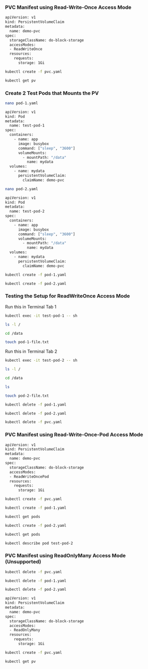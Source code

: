###  PVC Manifest using Read-Write-Once Access Mode

```sh
apiVersion: v1
kind: PersistentVolumeClaim
metadata:
  name: demo-pvc
spec:
  storageClassName: do-block-storage
  accessModes:
  - ReadWriteOnce
  resources:
    requests:
      storage: 1Gi
```
```sh
kubectl create -f pvc.yaml

kubectl get pv
```


### Create 2 Test Pods that Mounts the PV
```sh
nano pod-1.yaml
```
```sh
apiVersion: v1
kind: Pod
metadata:
  name: test-pod-1
spec:
  containers:
    - name: app
      image: busybox
      command: ["sleep", "3600"]
      volumeMounts:
        - mountPath: "/data"
          name: mydata
  volumes:
    - name: mydata
      persistentVolumeClaim:
        claimName: demo-pvc
```
```sh
nano pod-2.yaml
```
```sh
apiVersion: v1
kind: Pod
metadata:
  name: test-pod-2
spec:
  containers:
    - name: app
      image: busybox
      command: ["sleep", "3600"]
      volumeMounts:
        - mountPath: "/data"
          name: mydata
  volumes:
    - name: mydata
      persistentVolumeClaim:
        claimName: demo-pvc
```
```sh
kubectl create -f pod-1.yaml

kubectl create -f pod-2.yaml
```
### Testing the Setup for ReadWriteOnce Access Mode

Run this in Terminal Tab 1
```sh
kubectl exec -it test-pod-1 -- sh

ls -l /

cd /data

touch pod-1-file.txt
```

Run this in Terminal Tab 2
```sh
kubectl exec -it test-pod-2 -- sh

ls -l /

cd /data

ls

touch pod-2-file.txt
```

```sh
kubectl delete -f pod-1.yaml

kubectl delete -f pod-2.yaml

kubectl delete -f pvc.yaml
```

###  PVC Manifest using Read-Write-Once-Pod Access Mode

```sh
apiVersion: v1
kind: PersistentVolumeClaim
metadata:
  name: demo-pvc
spec:
  storageClassName: do-block-storage
  accessModes:
  - ReadWriteOncePod
  resources:
    requests:
      storage: 1Gi
```
```sh
kubectl create -f pvc.yaml

kubectl create -f pod-1.yaml

kubectl get pods

kubectl create -f pod-2.yaml

kubectl get pods

kubectl describe pod test-pod-2
```

###  PVC Manifest using ReadOnlyMany Access Mode (Unsupported)

```sh
kubectl delete -f pvc.yaml

kubectl delete -f pod-1.yaml

kubectl delete -f pod-2.yaml
```
```sh
apiVersion: v1
kind: PersistentVolumeClaim
metadata:
  name: demo-pvc
spec:
  storageClassName: do-block-storage
  accessModes:
  - ReadOnlyMany
  resources:
    requests:
      storage: 1Gi
```
```sh
kubectl create -f pvc.yaml

kubectl get pv
```